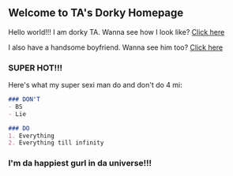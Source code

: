 ## Welcome to TA's Dorky Homepage

Hello world!!!  I am dorky TA.  Wanna see how I look like?  [Click here](https://cdn11.bigcommerce.com/s-86394/images/stencil/1280x1280/products/7580/109714/10_3244_web__83056.1525191498.jpg?c=2&imbypass=on)

I also have a handsome boyfriend.  Wanna see him too?  [Click here](https://www.sideshow.com/storage/product-images/300537/superman_dc-comics_gallery_5c4d0345042df.jpg)

### SUPER HOT!!!


Here's what my super sexi man do and don't do 4 mi:

```markdown
### DON'T
- BS
- Lie

### DO
1. Everything
2. Everything till infinity
```


### I'm da happiest gurl in da universe!!!
